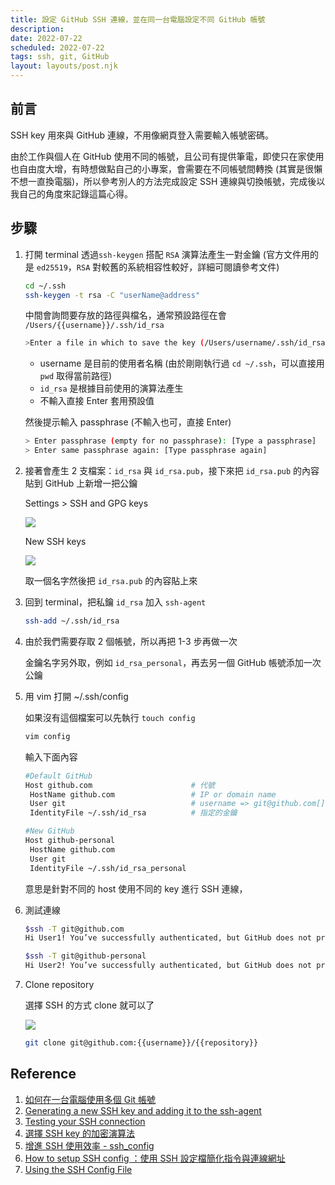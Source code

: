 ```yaml
---
title: 設定 GitHub SSH 連線，並在同一台電腦設定不同 GitHub 帳號
description:
date: 2022-07-22
scheduled: 2022-07-22
tags: ssh, git, GitHub
layout: layouts/post.njk
---
```


## 前言

SSH key 用來與 GitHub 連線，不用像網頁登入需要輸入帳號密碼。

由於工作與個人在 GitHub 使用不同的帳號，且公司有提供筆電，即使只在家使用也自由度大增，有時想做點自己的小專案，會需要在不同帳號間轉換 (其實是很懶不想一直換電腦)，所以參考別人的方法完成設定 SSH 連線與切換帳號，完成後以我自己的角度來記錄這篇心得。

## 步驟

1. 打開 terminal 透過`ssh-keygen` 搭配 `RSA` 演算法產生一對金鑰 (官方文件用的是 `ed25519`，`RSA` 對較舊的系統相容性較好，詳細可閱讀參考文件)

    ```bash
    cd ~/.ssh
    ssh-keygen -t rsa -C "userName@address"
    ```

    中間會詢問要存放的路徑與檔名，通常預設路徑在會 `/Users/{{username}}/.ssh/id_rsa`

    ```bash
    >Enter a file in which to save the key (/Users/username/.ssh/id_rsa): [Press enter]
    ```
    - username 是目前的使用者名稱 (由於剛剛執行過 `cd ~/.ssh`，可以直接用 `pwd` 取得當前路徑)
    - `id_rsa` 是根據目前使用的演算法產生
    - 不輸入直接 Enter 套用預設值

    然後提示輸入 passphrase (不輸入也可，直接 Enter)

    ```bash
    > Enter passphrase (empty for no passphrase): [Type a passphrase]
    > Enter same passphrase again: [Type passphrase again]
    ```

2. 接著會產生 2 支檔案：`id_rsa` 與 `id_rsa.pub`，接下來把 `id_rsa.pub` 的內容貼到 GitHub 上新增一把公鑰

    Settings > SSH and GPG keys

    ![](https://i.imgur.com/QG7envj.png)

    New SSH keys

    ![](https://i.imgur.com/kkNtkQA.png)

    取一個名字然後把 `id_rsa.pub` 的內容貼上來

3. 回到 terminal，把私鑰 `id_rsa` 加入 `ssh-agent`

    ```bash
    ssh-add ~/.ssh/id_rsa
    ```

4. 由於我們需要存取 2 個帳號，所以再把 1-3 步再做一次

    金鑰名字另外取，例如 `id_rsa_personal`，再去另一個 GitHub 帳號添加一次公鑰

5. 用 vim 打開 ~/.ssh/config

    如果沒有這個檔案可以先執行 `touch config`

    ```bash
    vim config
    ```

    輸入下面內容

    ```bash
    #Default GitHub
    Host github.com                      # 代號
     HostName github.com                 # IP or domain name
     User git                            # username => git@github.com[]
     IdentityFile ~/.ssh/id_rsa          # 指定的金鑰

    #New GitHub
    Host github-personal
     HostName github.com
     User git
     IdentityFile ~/.ssh/id_rsa_personal
    ```

    意思是針對不同的 host 使用不同的 key 進行 SSH 連線，

6. 測試連線

    ```bash
    $ssh -T git@github.com
    Hi User1! You’ve successfully authenticated, but GitHub does not provide shell access.

    $ssh -T git@github-personal
    Hi User2! You’ve successfully authenticated, but GitHub does not provide shell access.
    ```

7. Clone repository

    選擇 SSH 的方式 clone 就可以了

    ![](https://i.imgur.com/p2vdSxz.png)
    
    ```bash
    git clone git@github.com:{{username}}/{{repository}}
    ```

## Reference

1. [如何在一台電腦使用多個 Git 帳號](https://medium.com/@hyWang/%E5%A6%82%E4%BD%95%E5%9C%A8%E4%B8%80%E5%8F%B0%E9%9B%BB%E8%85%A6%E4%BD%BF%E7%94%A8%E5%A4%9A%E5%80%8Bgit%E5%B8%B3%E8%99%9F-907c8eadbabf)
1. [Generating a new SSH key and adding it to the ssh-agent](https://docs.github.com/en/authentication/connecting-to-github-with-ssh/generating-a-new-ssh-key-and-adding-it-to-the-ssh-agent)
1. [Testing your SSH connection](https://docs.github.com/en/authentication/connecting-to-github-with-ssh/testing-your-ssh-connection)
1. [選擇 SSH key 的加密演算法](https://medium.com/@honglong/%E9%81%B8%E6%93%87-ssh-key-%E7%9A%84%E5%8A%A0%E5%AF%86%E6%BC%94%E7%AE%97%E6%B3%95-70ca45c94d8e)
1. [增進 SSH 使用效率 - ssh_config](https://chusiang.gitbooks.io/working-on-gnu-linux/content/20.ssh_config.html)
1. [How to setup SSH config ：使用 SSH 設定檔簡化指令與連線網址](https://medium.com/%E6%B5%A6%E5%B3%B6%E5%A4%AA%E9%83%8E%E7%9A%84%E6%B0%B4%E6%97%8F%E7%BC%B8/how-to-setup-ssh-config-%E4%BD%BF%E7%94%A8-ssh-%E8%A8%AD%E5%AE%9A%E6%AA%94-74ad46f99818)
1. [Using the SSH Config File](https://linuxize.com/post/using-the-ssh-config-file/)